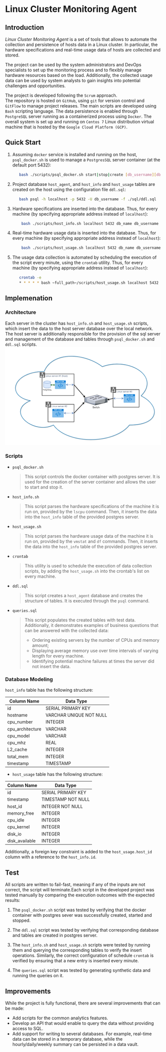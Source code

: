 # Linux Cluster Monitoring Agent
## Introduction

*Linux Cluster Monitoring Agent* is a set of tools that allows 
to automate the collection and persistence of hosts data in a Linux cluster.
In particular, the hardware specifications and real-time usage data 
of hosts are collected and stored.

The project can be used by the system administrators and 
DevOps specialists to set up the monitoring process and to flexibly
manage hardware resources based on the load. Additionally, the collected
usage data can be used by system analysts to gain insights into 
potential challenges and opportunities.

The project is developed following the `Scrum` approach.  
The repository is hosted on `GitHub`, using `git` for version control
and `GitFlow` to manage project releases.
The main scripts are developed using `Bash` scripting language.
The data persistence is enabled through `PostgreSQL` server 
running as a containerized process using `Docker`.
The overall system is set up and running on `Centos 7` Linux distribution
virtual machine that is hosted by the `Google Cloud Platform (GCP)`.

## Quick Start
1. Assuming `docker` service is installed and running on the host, `psql_docker.sh`
   is used to manage a `PostgresSQL` server container (at the default port 5432):
   ```Bash
      bash ./scripts/psql_docker.sh start|stop|create [db_username][db_password]
    ```
2. Project database `host_agent`, and `host_info` and `host_usage` tables are created on
the host using the configuration file `ddl.sql`:
   ```Bash
      bash psql -h localhost -p 5432 -U db_username -f ./sql/ddl.sql
    ```
3. Hardware specifications are inserted into the database.
   Thus, for every machine (by specifying appropriate address instead of `localhost`):
    ```Bash
        bash ./scripts/host_info.sh localhost 5432 db_name db_username db_password
    ```
4. Real-time hardware usage data is inserted into the database. Thus, for every machine
   (by specifying appropriate address instead of `localhost`):
    ```Bash
        bash ./scripts/host_usage.sh localhost 5432 db_name db_username db_password
    ```
5. The usage data collection is automated by scheduling the execution 
   of the script every minute, using the `crontab` utility. 
   Thus, for every machine (by specifying appropriate address instead of `localhost`):
   ```Bash
      crontab -e
      * * * * * bash ~full_path~/scripts/host_usage.sh localhost 5432 host_agent postgres password > /tmp/host_usage.log
   ```

## Implemenation
### Architecture
Each server in the cluster has `host_info.sh` and `host_usage.sh` scripts,
which insert the data to the host server database over the local network.
The host server is additionally responsible for the provision of the sql server 
and management of the database and tables through `psql_docker.sh` and `ddl.sql` scripts. 
![Image of a cluster](./assets/net3.png)

### Scripts
- `psql_docker.sh`
  > This script controls the docker container with postgres server.
  > It is used for the creation of the server container and allows the user to start and stop it.
- `host_info.sh`
  > This script parses the hardware specifications of the machine it is run on, provided by the `lscpu` command.
  > Then, it inserts the data into the `host_info` table of the provided postgres server.
- `host_usage.sh`
  > This script parses the hardware usage data of the machine it is run on, provided by the `vmstat` and `df` commands.
  > Then, it inserts the data into the `host_info` table of the provided postgres server.
- `crontab`
  > This utility is used to schedule the execution of data collection scripts,
  > by adding the `host_usage.sh` into the crontab's list on every machine.
- `ddl.sql`
  > This script creates a `host_agent` database and creates the structure of tables. 
  > It is executed through the `psql` command. 
- `queries.sql` 
  > This script populates the created tables with test data.
  > Additionally, it demonstrates examples of business questions that can be answered with the collected data:
  > * Ordering existing servers by the number of CPUs and memory amount;
  > * Displaying average memory use over time intervals of varying length for every machine.
  > * Identifying potential machine failures at times the server did not insert the data.
  
### Database Modeling
`host_info` table has the following structure:

Column Name | Data Type
----------- | -----------
 id         |      SERIAL PRIMARY KEY
 hostname   |      VARCHAR UNIQUE     NOT NULL
 cpu_number |      INTEGER
 cpu_architecture | VARCHAR
 cpu_model |       VARCHAR
 cpu_mhz   |       REAL
 L2_cache  |       INTEGER
 total_mem |       INTEGER
 timestamp |     TIMESTAMP

- `host_usage` table has the following structure:

Column Name | Data Type
----------- | -----------
 id | SERIAL PRIMARY KEY
 timestamp | TIMESTAMP NOT NULL
 host_id | INTEGER NOT NULL
 memory_free | INTEGER
 cpu_idle | INTEGER
 cpu_kernel | INTEGER
 disk_io | INTEGER
 disk_available | INTEGER
 
 
Additionally, a foreign key constraint is added to the `host_usage.host_id` column
with a reference to the `host_info.id`.

## Test
All scripts are written to fail-fast,
meaning if any of the inputs are not correct, the script will terminate.Each script in the developed project was tested manually by comparing the 
execution outcomes with the expected results:

1. The `psql_docker.sh` script was tested by verifying that the 
docker container with postgres sever was successfully created, 
started and stopped. 

2. The `ddl.sql` script was tested by verifying 
that corresponding database and tables are created in postgres server.

3. The `host_info.sh` and `host_usage.sh` scripts were tested by running them
and querying the corresponding tables to verify the insert operations. 
Similarly, the correct configuration of schedule `crontab` is verified 
by ensuring that a new entry is inserted every minute.
   
4. The `queries.sql` script was tested by generating synthetic data and 
running the queries on it.

## Improvements
While the project is fully functional,
there are several improvements that can be made:
- Add scripts for the common analytics features.
- Develop an API that would enable 
  to query the data without providing access to SQL.
- Add support for writing to several databases. 
  For example, real-time data can be stored in a temporary database, 
  while the hourly/daily/weekly summary can be persisted in a data vault.
